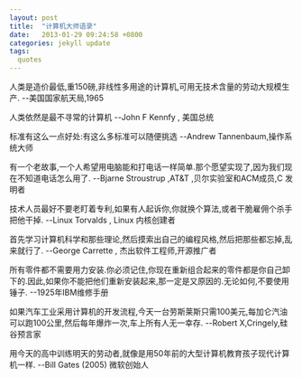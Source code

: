 ```yaml
---
layout: post
title:  "计算机大师语录"
date:   2013-01-29 09:24:58 +0800
categories: jekyll update
tags:
  quotes 
---
```

人类是造价最低,重150磅,非线性多用途的计算机,可用无技术含量的劳动大规模生产.
--美国国家航天局,1965

人类依然是最不寻常的计算机
--John F Kennfy , 美国总统

标准有这么一点好处:有这么多标准可以随便挑选
--Andrew Tannenbaum,操作系统大师

有一个老故事,一个人希望用电脑能和打电话一样简单.那个愿望实现了,因为我们现在不知道电话怎么用了.
--Bjarne Stroustrup ,AT&T ,贝尔实验室和ACM成员,C 发明者

技术人员最好不要老盯着专利,如果有人起诉你,你就换个算法,或者干脆雇佣个杀手把他干掉.
--Linux Torvalds , Linux 内核创建者

首先学习计算机科学和那些理论,然后摸索出自己的编程风格,然后把那些都忘掉,乱来就行了.
--George Carrette , 杰出软件工程师,开源推广者

所有零件都不需要用力安装.你必须记住,你现在重新组合起来的零件都是你自己卸下的.因此,如果你不能把他们重新安装起来,那一定是又原因的.无论如何,不要使用锤子.
--1925年IBM维修手册

如果汽车工业采用计算机的开发流程,今天一台劳斯莱斯只需100美元,每加仑汽油可以跑100公里,然后每年爆炸一次,车上所有人无一幸存.
--Robert X,Cringely,硅谷预言家

用今天的高中训练明天的劳动者,就像是用50年前的大型计算机教育孩子现代计算机一样.
--Bill Gates (2005) 微软创始人
